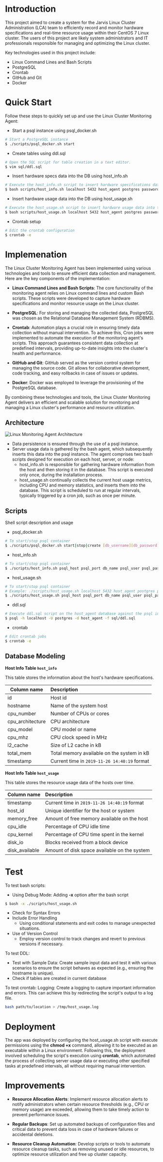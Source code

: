 # Introduction
This project aimed to create a system for the Jarvis Linux Cluster Administration (LCA) team to efficiently record and monitor hardware specifications and real-time resource usage within their CentOS 7 Linux cluster. The users of this project are likely system administrators and IT professionals responsible for managing and optimizing the Linux cluster.

Key technologies used in this project include:

- Linux Command Lines and Bash Scripts
- PostgreSQL
- Crontab
- GitHub and Git
- Docker

# Quick Start
Follow these steps to quickly set up and use the Linux Cluster Monitoring Agent:

- Start a psql instance using psql_docker.sh
```bash
# Start a PostgreSQL instance
$ ./scripts/psql_docker.sh start
```
- Create tables using ddl.sql
```bash
# Open the SQL script for table creation in a text editor.
$ vim sql/ddl.sql
```
- Insert hardware specs data into the DB using host_info.sh
```bash
# Execute the host_info.sh script to insert hardware specifications data into the database.
$ bash scripts/host_info.sh localhost 5432 host_agent postgres password
```
- Insert hardware usage data into the DB using host_usage.sh
```bash
# Execute the host_usage.sh script to insert hardware usage data into the database.
$ bash scripts/host_usage.sh localhost 5432 host_agent postgres password
```
- Crontab setup
```bash
# Edit the crontab configuration
$ crontab -e
```

# Implemenation
The Linux Cluster Monitoring Agent has been implemented using various technologies and tools to ensure efficient data collection and management. Here are the key components of the implementation:

- **Linux Command Lines and Bash Scripts**:
The core functionality of the monitoring agent relies on Linux command lines and custom Bash scripts. These scripts were developed to capture hardware specifications and monitor resource usage on the Linux cluster.

- **PostgreSQL**:
For storing and managing the collected data, PostgreSQL was chosen as the Relational Database Management System (RDBMS).

- **Crontab**:
Automation plays a crucial role in ensuring timely data collection without manual intervention. To achieve this, Cron jobs were implemented to automate the execution of the monitoring agent's scripts. This approach guarantees consistent data collection at predefined intervals, providing up-to-date insights into the cluster's health and performance.

- **GitHub and Git**:
GitHub served as the version control system for managing the source code. Git allows for collaborative development, code tracking, and easy rollbacks in case of issues or updates.

- **Docker**:
Docker was employed to leverage the provisioning of the PostgreSQL database.

By combining these technologies and tools, the Linux Cluster Monitoring Agent delivers an efficient and scalable solution for monitoring and managing a Linux cluster's performance and resource utilization.

## Architecture
![Linux Monitoring Agent Architecture](./assets/linux_cluster.png)
- Data persistence is ensured through the use of a psql instance.
- Server usage data is gathered by the bash agent, which subsequently inserts this data into the psql instance. The agent comprises two bash scripts designed for execution on each host, server, or node:
  - host_info.sh is responsible for gathering hardware information from the host and then storing it in the database. This script is executed only once, during the installation process.
  - host_usage.sh continually collects the current host usage metrics, including CPU and memory statistics, and inserts them into the database. This script is scheduled to run at regular intervals, typically triggered by a cron job, such as once per minute.

## Scripts
Shell script description and usage 
- psql_docker.sh
```bash
# To start/stop psql container
$ ./scripts/psql_docker.sh start|stop|create [db_username][db_password]
```
- host_info.sh
```bash
# To start/stop psql container
$ ./scripts/host_info.sh psql_host psql_port db_name psql_user psql_password
```

- host_usage.sh
```bash
# To start/stop psql container
# Example: ./scripts/host_usage.sh localhost 5432 host_agent postgres password
$ ./scripts/host_usage.sh psql_host psql_port db_name psql_user psql_password
```

- ddl.sql
```bash
# Execute ddl.sql script on the host_agent database against the psql instance
$ psql -h localhost -U postgres -d host_agent -f sql/ddl.sql
```

- crontab
```bash
# Edit crontab jobs
$ crontab -e
```

## Database Modeling

**Host Info Table `host_info`**

This table stores the information about the host's hardware specifications.

| Column name      | Description                                  |
|------------------|:---------------------------------------------|
| id               | Host id                                      |
| hostname         | Name of the system host                      |
| cpu_number       | Number of CPUs or cores                      |
| cpu_architecture | CPU architecture                             |
| cpu_model        | CPU model or name                            |
| cpu_mhz          | CPU clock speed in MHz                       |
| l2_cache         | Size of L2 cache in kB                       |
| total_mem        | Total memory available on the system in kB   |
| timestamp        | Current time in `2019-11-26 14:40:19` format |


**Host Info Table `host_usage`**

This table stores the resource usage data of the hosts over time.

| Column name    | Description                                  |
|----------------|:---------------------------------------------|
| timestamp      | Current time in `2019-11-26 14:40:19` format |
| host_id        | Unique identifier for the host or system     |
| memory_free    | Amount of free memory available on the host  |
| cpu_idle       | Percentage of CPU idle time                  |
| cpu_kernel     | Percentage of CPU time spent in the kernel   |
| disk_io        | Blocks received from a block device          |
| disk_available | Amount of disk space available on the system |

# Test

To test bash scripts:
- Using Debug Mode:
  Adding **-x** option after the bash script
```bash
$ bash -x ./scripts/host_usage.sh
```

- Check for Syntax Errors
- Include Error Handling
  - Using conditional statements and exit codes to manage unexpected situations.
- Use of Version Control
  - Employ version control to track changes and revert to previous versions if necessary.

To test DDL:

- Test with Sample Data:
  Create sample input data and test it with various scenarios to ensure the script behaves as expected (e.g., ensuring the hostname is unique).
- Check if tables are created in current database


To test crontab:
Logging:
Create a logging to capture important information and errors. This can achieve this by redirecting the script's output to a log file.
```bash
bash path/to/location > /tmp/host_usage.log
```


# Deployment
The app was deployed by configuring the host_usage.sh script with execute permissions using the **chmod +x** command, allowing it to be executed as an executable within a Linux environment. Following this, the deployment involved scheduling the script's execution using **crontab**, which automated the process of collecting server usage data or executing other specified tasks at predefined intervals, all without requiring manual intervention.

# Improvements
- **Resource Allocation Alerts**: Implement resource allocation alerts to notify administrators when certain resource thresholds (e.g., CPU or memory usage) are exceeded, allowing them to take timely action to prevent performance issues.


- **Regular Backups**: Set up automated backups of configuration files and critical data to prevent data loss in case of hardware failures or accidental deletions.


- **Resource Cleanup Automation**: Develop scripts or tools to automate resource cleanup tasks, such as removing unused or idle resources, to optimize resource utilization and free up cluster capacity.